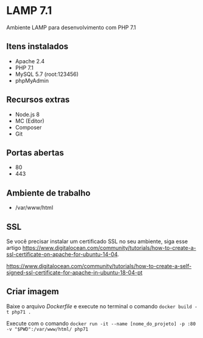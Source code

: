# LAMP 7.1

Ambiente LAMP para desenvolvimento com PHP 7.1

## Itens instalados

- Apache 2.4
- PHP 7.1
- MySQL 5.7 (root:123456)
- phpMyAdmin

## Recursos extras

- Node.js 8
- MC (Editor)
- Composer
- Git

## Portas abertas

- 80
- 443

## Ambiente de trabalho

- /var/www/html

## SSL

Se você precisar instalar um certificado SSL no seu ambiente, siga esse artigo https://www.digitalocean.com/community/tutorials/how-to-create-a-ssl-certificate-on-apache-for-ubuntu-14-04.

https://www.digitalocean.com/community/tutorials/how-to-create-a-self-signed-ssl-certificate-for-apache-in-ubuntu-18-04-pt

## Criar imagem

Baixe o arquivo _Dockerfile_ e execute no terminal o comando `docker build -t php71 .`

Execute com o comando `docker run -it --name [nome_do_projeto] -p :80 -v "$PWD":/var/www/html/ php71`

